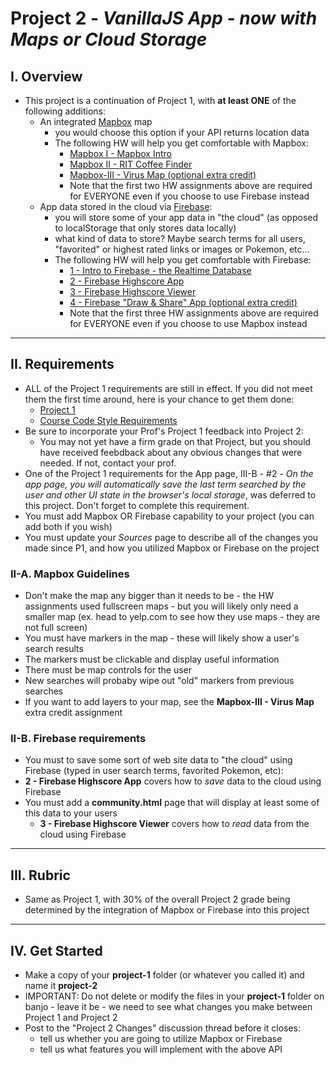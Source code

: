 # Project 2 - *VanillaJS App - now with Maps or Cloud Storage*

## I. Overview
- This project is a continuation of Project 1, with **at least ONE** of the following additions:
  - An integrated [Mapbox](https://www.mapbox.com/) map
    - you would choose this option if your API returns location data
    - The following HW will help you get comfortable with Mapbox:
      - [Mapbox I - Mapbox Intro](https://github.com/tonethar/IGME-330-Master/blob/master/notes/HW-mapbox-1.md)
      - [Mapbox II - RIT Coffee Finder](https://github.com/tonethar/IGME-330-Master/blob/master/notes/HW-mapbox-2.md)
      - [Mapbox-III - Virus Map (optional extra credit)](https://github.com/tonethar/IGME-330-Master/blob/master/notes/HW-mapbox-3.md)
      - Note that the first two HW assignments above are required for EVERYONE even if you choose to use Firebase instead
  - App data stored in the cloud via [Firebase](https://firebase.google.com/docs/web/setup):
    - you will store some of your app data in "the cloud" (as opposed to localStorage that only stores data locally)
    - what kind of data to store? Maybe search terms for all users, "favorited" or highest rated links or images or Pokemon, etc...
    - The following HW will help you get comfortable with Firebase:
      - [1 - Intro to Firebase - the Realtime Database](https://github.com/tonethar/IGME-330-Master/blob/master/notes/firebase-1.md)
      - [2 - Firebase Highscore App](https://github.com/tonethar/IGME-330-Master/blob/master/notes/firebase-2.md)
      - [3 - Firebase Highscore Viewer](https://github.com/tonethar/IGME-330-Master/blob/master/notes/firebase-3.md)
      - [4 - Firebase "Draw & Share" App (optional extra credit)](https://github.com/tonethar/IGME-330-Master/blob/master/notes/firebase-4.md)
      - Note that the first three HW assignments above are required for EVERYONE even if you choose to use Mapbox instead

<hr>

## II. Requirements
- ALL of the Project 1 requirements are still in effect. If you did not meet them the first time around, here is your chance to get them done:
  - [Project 1](project-1.md)
  - [Course Code Style Requirements](code-style.md)
- Be sure to incorporate your Prof's Project 1 feedback into Project 2:
  - You may not yet have a firm grade on that Project, but you should have received feebdback about any obvious changes that were needed. If not, contact your prof.
- One of the Project 1 requirements for the App page, III-B - #2 - *On the app page, you will automatically save the last term searched by the user and other UI *state* in the browser's local storage*, was deferred to this project. Don't forget to complete this requirement.
- You must add Mapbox OR Firebase capability to your project (you can add both if you wish)
- You must update your *Sources* page to describe all of the changes you made since P1, and how you utilized Mapbox or Firebase on the project

### II-A. Mapbox Guidelines

- Don't make the map any bigger than it needs to be - the HW assignments used fullscreen maps - but you will likely only need a smaller map (ex. head to yelp.com to see how they use maps - they are not full screen)
- You must have markers in the map - these will likely show a user's search results
- The markers must be clickable and display useful information
- There must be map controls for the user
- New searches will probaby wipe out "old" markers from previous searches
- If you want to add layers to your map, see the **Mapbox-III - Virus Map** extra credit assignment

### II-B. Firebase requirements
- You must to save some sort of web site data to "the cloud" using Firebase (typed in user search terms, favorited Pokemon, etc):
 - **2 - Firebase Highscore App** covers how to *save* data to the cloud using Firebase
- You must add a **community.html** page that will display at least some of this data to your users
  - **3 - Firebase Highscore Viewer** covers how to *read* data from the cloud using Firebase

<hr>

## III. Rubric

- Same as Project 1, with 30% of the overall Project 2 grade being determined by the integration of Mapbox or Firebase into this project

<hr>

## IV. Get Started
- Make a copy of your **project-1** folder (or whatever you called it) and name it **project-2**
- IMPORTANT: Do not delete or modify the files in your **project-1** folder on banjo - leave it be - we need to see what changes you make between Project 1 and Project 2
- Post to the "Project 2 Changes" discussion thread before it closes:
  - tell us whether you are going to utilize Mapbox or Firebase
  - tell us what features you will implement with the above API

